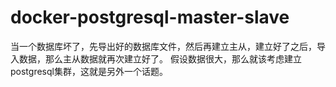 # docker-postgresql-master-slave

当一个数据库坏了，先导出好的数据库文件，然后再建立主从，建立好了之后，导入数据，那么主从数据就再次建立好了。
假设数据很大，那么就该考虑建立postgresql集群，这就是另外一个话题。
